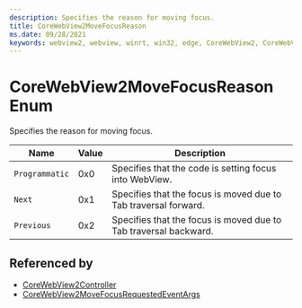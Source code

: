 ```yaml
---
description: Specifies the reason for moving focus.
title: CoreWebView2MoveFocusReason
ms.date: 09/28/2021
keywords: webview2, webview, winrt, win32, edge, CoreWebView2, CoreWebView2Controller, browser control, edge html, CoreWebView2MoveFocusReason
---
```


# CoreWebView2MoveFocusReason Enum

Specifies the reason for moving focus.

| Name |  Value | Description |
|--|--|--|
|`Programmatic` | 0x0  |  Specifies that the code is setting focus into WebView.|
|`Next` | 0x1  |  Specifies that the focus is moved due to Tab traversal forward.|
|`Previous` | 0x2  |  Specifies that the focus is moved due to Tab traversal backward.|


## Referenced by

- [CoreWebView2Controller](corewebview2controller.md)
- [CoreWebView2MoveFocusRequestedEventArgs](corewebview2movefocusrequestedeventargs.md)
